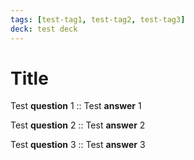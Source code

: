 ```yaml
---
tags: [test-tag1, test-tag2, test-tag3]
deck: test deck
---
```


# Title

<p>Test <strong>question</strong> 1 :: Test <strong>answer</strong> 1</p>

<p>Test <strong>question</strong> 2 :: Test <strong>answer</strong> 2</p>

<p>Test <strong>question</strong> 3 :: Test <strong>answer</strong> 3</p>
